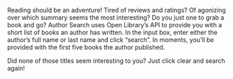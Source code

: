 Reading should be an adventure! Tired of reviews and ratings? Of agonizing over which summary seems the most interesting? Do you just one to grab a book and go? 
Author Search uses Open Library’s API to provide you with a short list of books an author has written. In the input box, enter either the author’s full name or last name and click “search”. In moments, you’ll be provided with the first five books the author published. 

Did none of those titles seem interesting to you? Just click clear and search again! 

